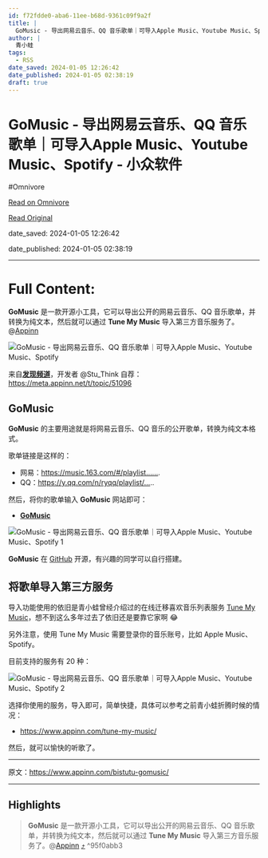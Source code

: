 ```yaml
---
id: f72fdde0-aba6-11ee-b68d-9361c09f9a2f
title: |
  GoMusic - 导出网易云音乐、QQ 音乐歌单｜可导入Apple Music、Youtube Music、Spotify - 小众软件
author: |
  青小蛙
tags:
  - RSS
date_saved: 2024-01-05 12:26:42
date_published: 2024-01-05 02:38:19
draft: true
---
```


# GoMusic - 导出网易云音乐、QQ 音乐歌单｜可导入Apple Music、Youtube Music、Spotify - 小众软件
#Omnivore

[Read on Omnivore](https://omnivore.app/me/go-music-qq-apple-music-youtube-music-spotify-18cd8cdb5f4)

[Read Original](https://www.appinn.com/bistutu-gomusic/)

date_saved: 2024-01-05 12:26:42

date_published: 2024-01-05 02:38:19

--- 

# Full Content: 

**GoMusic** 是一款开源小工具，它可以导出公开的网易云音乐、QQ 音乐歌单，并转换为纯文本，然后就可以通过 **Tune My Music** 导入第三方音乐服务了。@[Appinn](https://www.appinn.com/bistutu-gomusic/)

![GoMusic - 导出网易云音乐、QQ 音乐歌单｜可导入Apple Music、Youtube Music、Spotify](https://proxy-prod.omnivore-image-cache.app/1608x700,snspT6TorN9tLSg5N2UEsQlU_EZxObLfs0VupkpDZNtQ/https://www.appinn.com/wp-content/uploads/2024/01/Appinn-feature-images-22.jpg "GoMusic - 导出网易云音乐、QQ 音乐歌单｜可导入Apple Music、Youtube Music、Spotify 1")

来自[**发现频道**](https://meta.appinn.net/c/faxian/10)，开发者 @Stu\_Think 自荐：<https://meta.appinn.net/t/topic/51096>

## **GoMusic**

**GoMusic** 的主要用途就是将网易云音乐、QQ 音乐的公开歌单，转换为纯文本格式。

歌单链接是这样的：

* 网易：https://music.163.com/#/playlist…….
* QQ：https://y.qq.com/n/ryqq/playlist/…..

然后，将你的歌单输入 **GoMusic** 网站即可：

* **[GoMusic](https://music.unmeta.cn/)**

![GoMusic - 导出网易云音乐、QQ 音乐歌单｜可导入Apple Music、Youtube Music、Spotify 1](https://proxy-prod.omnivore-image-cache.app/982x1069,sQqNFQAsgEiFk2UU-enEVyJks-jTyosFJXCDY-tJTPa0/https://www.appinn.com/wp-content/uploads/2024/01/Appinn-2024-01-05-15.22.30@2x.jpg "GoMusic - 导出网易云音乐、QQ 音乐歌单｜可导入Apple Music、Youtube Music、Spotify 2")

**GoMusic** 在 [GitHub](https://github.com/Bistutu/GoMusic) 开源，有兴趣的同学可以自行搭建。

## 将歌单导入第三方服务

导入功能使用的依旧是青小蛙曾经介绍过的在线迁移喜欢音乐列表服务 [Tune My Music](https://www.tunemymusic.com/zh-CN/transfer)，想不到这么多年过去了依旧还是要靠它家啊 😂

另外注意，使用 Tune My Music 需要登录你的音乐账号，比如 Apple Music、Spotify。

目前支持的服务有 20 种：

![GoMusic - 导出网易云音乐、QQ 音乐歌单｜可导入Apple Music、Youtube Music、Spotify 2](https://proxy-prod.omnivore-image-cache.app/1254x1010,sSF1qELalPrhVQ6KuBrTgGbjCcWDOG1LXLtdZTXwlo-0/https://www.appinn.com/wp-content/uploads/2024/01/Appinn-2024-01-05-15.25.02@2x.jpg "GoMusic - 导出网易云音乐、QQ 音乐歌单｜可导入Apple Music、Youtube Music、Spotify 3")

选择你使用的服务，导入即可，简单快捷，具体可以参考之前青小蛙折腾时候的情况：

* <https://www.appinn.com/tune-my-music/>

然后，就可以愉快的听歌了。

---

原文：https://www.appinn.com/bistutu-gomusic/

---

## Highlights

> **GoMusic** 是一款开源小工具，它可以导出公开的网易云音乐、QQ 音乐歌单，并转换为纯文本，然后就可以通过 **Tune My Music** 导入第三方音乐服务了。@[Appinn](https://www.appinn.com/bistutu-gomusic/) [⤴️](https://omnivore.app/me/go-music-qq-apple-music-youtube-music-spotify-18cd8cdb5f4#95f0abb3-7c47-4c69-9cc6-143680dd85c1)  ^95f0abb3

